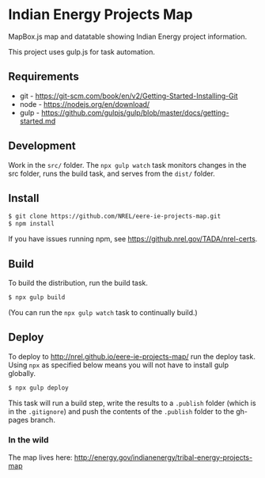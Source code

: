 # Indian Energy Projects Map

MapBox.js map and datatable showing Indian Energy project information.

This project uses gulp.js for task automation.

## Requirements

* git - https://git-scm.com/book/en/v2/Getting-Started-Installing-Git
* node - https://nodejs.org/en/download/
* gulp - https://github.com/gulpjs/gulp/blob/master/docs/getting-started.md


## Development

Work in the ```src/``` folder. The ```npx gulp watch``` task monitors changes in the src folder, runs the build task, and serves from the ```dist/``` folder.


## Install

```bash
$ git clone https://github.com/NREL/eere-ie-projects-map.git
$ npm install
```
If you have issues running npm, see https://github.nrel.gov/TADA/nrel-certs.


## Build
To build the distribution, run the build task.

```bash
$ npx gulp build
```
(You can run the ```npx gulp watch``` task to continually build.)

## Deploy
To deploy to http://nrel.github.io/eere-ie-projects-map/ run the deploy task. Using ```npx``` as specified below means you will not have to install gulp globally.

```bash
$ npx gulp deploy
```

This task will run a build step, write the results to a `.publish` folder (which is in the `.gitignore`) and push the contents of the `.publish` folder to the gh-pages branch.

### In the wild
The map lives here: http://energy.gov/indianenergy/tribal-energy-projects-map

